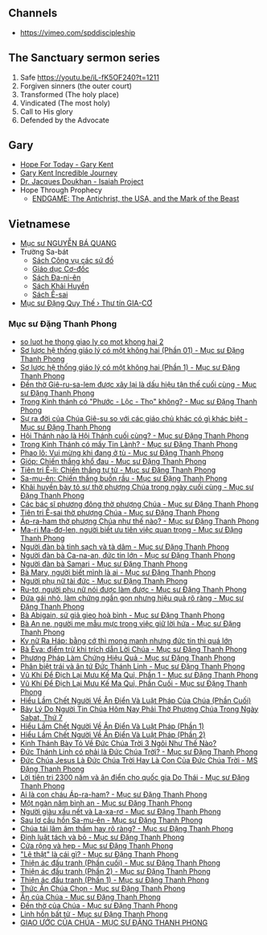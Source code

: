## Channels

- https://vimeo.com/spddiscipleship

## The Sanctuary sermon series

1. Safe https://youtu.be/iL-fK5OF240?t=1211
2. Forgiven sinners (the outer court)
3. Transformed (The holy place)
4. Vindicated (The most holy)
5. Call to His glory
6. Defended by the Advocate


## Gary

- [Hope For Today - Gary Kent](https://www.youtube.com/playlist?list=PLvu-24LvYmABW2I9GgdwLQwc3JvxgZP-u)
- [Gary Kent Incredible Journey](https://www.youtube.com/playlist?list=PLyQ3mRNhTiPNIm3AOOOwq69Jaj5mvKmZn)
- [Dr. Jacques Doukhan - Isaiah Project](https://youtube.com/playlist?list=PLn0AoLSVl1eqjyuvGxh_-0lk0kNsM7pX2)
- Hope Through Prophecy
  - [ENDGAME: The Antichrist, the USA, and the Mark of the Beast](https://www.youtube.com/watch?v=u7Q9FSXquQg)

## Vietnamese

- [Mục sư NGUYỄN BÁ QUANG](https://youtube.com/playlist?list=PLEQq0NQgL-mEbcYWBvYnLJvl3Rw4MAFd2)
- Trường Sa-bát
  - [Sách Công vụ các sứ đồ](https://www.youtube.com/playlist?list=PL6Wo5wFr2MKeGUhrsyzo_MzfFzW1z4XBM)
  - [Giáo dục Cơ-đốc](https://www.youtube.com/playlist?list=PL6Wo5wFr2MKe73p9WeUcDHVmuAo1imWHL)
  - [Sách Đa-ni-ên](https://youtube.com/playlist?list=PL6Wo5wFr2MKdSibhEGR0vX4JypzSpM5ml)
  - [Sách Khải Huyền](https://www.youtube.com/playlist?list=PL6Wo5wFr2MKecDWzVl1Jg0YdzjkcOUpQh)
  - [Sách Ê-sai](https://www.youtube.com/playlist?list=PL6Wo5wFr2MKeF6NUYFxW9imBhlqvbPnVd)
- [Mục sư Đặng Quy Thế › Thư tín GIA-CƠ](https://www.youtube.com/playlist?list=PLEQq0NQgL-mGRLs8UFDSAkmVPLsY7c8LW)

### Mục sư Đặng Thanh Phong

- [so luot he thong giao ly co mot khong hai 2](https://youtube.com/watch?v=JCmFabHirbY)
- [Sơ lược hệ thống giáo lý có một không hai (Phần 01) - Mục sư Đặng Thanh Phong](https://youtube.com/watch?v=VIHwptP9cW8)
- [Sơ lược hệ thống giáo lý có một không hai (Phần 1) - Mục sư Đặng Thanh Phong](https://youtube.com/watch?v=CPCCD7VEUCg)
- [Đền thờ Giê-ru-sa-lem được xây lại là dấu hiệu tận thế cuối cùng - Mục sư Đặng Thanh Phong](https://youtube.com/watch?v=Z1RmHHbqnGI)
- [Trong Kinh thánh có "Phước - Lộc - Thọ" không? - Mục sư Đặng Thanh Phong](https://youtube.com/watch?v=skP7KnwMrDA)
- [Sự ra đời của Chúa Giê-su so với các giáo chủ khác có gì khác biệt - Mục sư Đặng Thanh Phong](https://youtube.com/watch?v=m_2UauVN_G8)
- [Hội Thánh nào là Hội Thánh cuối cùng? - Mục sư Đặng Thanh Phong](https://youtube.com/watch?v=rjTewZeC1Qk)
- [Trong Kinh Thánh có mấy Tin Lành? - Mục sư Đặng Thanh Phong](https://youtube.com/watch?v=oxG7M-3MZhA)
- [Phao lô: Vui mừng khi đang ở tù - Mục sư Đặng Thanh Phong](https://youtube.com/watch?v=a4DAEcnKGLk)
- [Gióp: Chiến thắng khổ đau - Mục sư Đặng Thanh Phong](https://youtube.com/watch?v=s8CYA731bac)
- [Tiên tri Ê-li: Chiến thắng tự tử - Mục sư Đặng Thanh Phong](https://youtube.com/watch?v=6mlazpxURJE)
- [Sa-mu-ên: Chiến thắng buồn rầu - Mục sư Đặng Thanh Phong](https://youtube.com/watch?v=RjnBoy7AV34)
- [Khải huyền bày tỏ sự thờ phượng Chúa trong ngày cuối cùng - Mục sư Đặng Thanh Phong](https://youtube.com/watch?v=c24zgg1qdcg)
- [Các bác sĩ phương đông thờ phượng Chúa - Mục sư Đặng Thanh Phong](https://youtube.com/watch?v=dfRfO15mg4s)
- [Tiên tri Ê-sai thờ phượng Chúa - Mục sư Đặng Thanh Phong](https://youtube.com/watch?v=WW-EdRi1kp8)
- [Áp-ra-ham thờ phượng Chúa như thế nào? - Mục sư Đặng Thanh Phong](https://youtube.com/watch?v=kbRADmBJ9Qc)
- [Ma-ri Ma-đơ-len, người biết ưu tiên việc quan trọng - Mục sư Đặng Thanh Phong](https://youtube.com/watch?v=hg5yb76wHBE)
- [Người đàn bà tinh sạch và tà dâm - Mục sư Đặng Thanh Phong](https://youtube.com/watch?v=wWuEKTctvCQ)
- [Người đàn bà Ca-na-an, đức tin lớn - Mục sư Đặng Thanh Phong](https://youtube.com/watch?v=qffeRUJtcbs)
- [Người đàn bà Samari - Mục sư Đặng Thanh Phong](https://youtube.com/watch?v=-ioYJUwvSY8)
- [Bà Mary, người biết mình là ai - Mục sư Đặng Thanh Phong](https://youtube.com/watch?v=oqxH6sYegtI)
- [Người phụ nữ tài đức - Mục sư Đặng Thanh Phong](https://youtube.com/watch?v=TgCHF-ziSXU)
- [Ru-tơ,  người phụ nữ nói được làm được - Mục sư Đặng Thanh Phong](https://youtube.com/watch?v=ZRqVo-c4Hkc)
- [Đứa gái nhỏ,  làm chứng ngắn gọn nhưng hiệu quả rõ ràng - Mục sư Đặng Thanh Phong](https://youtube.com/watch?v=rK3JXUvnGiA)
- [Bà Abigain, sứ giả gieo hoà bình - Mục sư Đặng Thanh Phong](https://youtube.com/watch?v=YB98_QpxkrU)
- [Bà An ne, người mẹ mẫu mực trong việc giữ lời hứa - Mục sư Đặng Thanh Phong](https://youtube.com/watch?v=9f78TqWfjWw)
- [Kỵ nữ Ra Háp: bằng cớ thì mong manh nhưng đức tin thì quá lớn](https://youtube.com/watch?v=X5BAdYsjq_Q)
- [Bà Êva: điểm trừ khi trích dẫn Lời Chúa - Mục sư Đặng Thanh Phong](https://youtube.com/watch?v=izCCGXwT8yY)
- [Phương Pháp Làm Chứng Hiệu Quả - Mục sư Đặng Thanh Phong](https://youtube.com/watch?v=puuJPK-eLSo)
- [Phân biệt trái và ân tứ Đức Thánh Linh - Mục sư Đặng Thanh Phong](https://youtube.com/watch?v=qyTq63CJjK4)
- [Vũ Khí Để Địch Lại Mưu Kế Ma Quỉ, Phần 1 - Mục sư Đặng Thanh Phong](https://youtube.com/watch?v=UZUd4tmNVvI)
- [Vũ Khí Để Địch Lại Mưu Kế Ma Quỉ, Phần Cuối - Mục sư Đặng Thanh Phong](https://youtube.com/watch?v=cEpFJpuYxsI)
- [Hiểu Lầm Chết Người Về Ân Điển Và Luật Pháp Của Chúa (Phần Cuối)](https://youtube.com/watch?v=k8Y2-CUgKHM)
- [Bảy Lý Do Người Tin Chúa Hôm Nay Phải Thờ Phượng Chúa Trong Ngày Sabat, Thứ 7](https://youtube.com/watch?v=oWlazyXqzv0)
- [Hiểu Lầm Chết Người Về Ân Điển Và Luật Pháp  (Phần 1)](https://youtube.com/watch?v=lJRDy9JaGp0)
- [Hiểu Lầm Chết Người Về Ân Điển Và Luật Pháp (Phần 2)](https://youtube.com/watch?v=ijLD9CdjDX8)
- [Kinh Thánh Bày Tỏ Về Đức Chúa Trời 3 Ngôi Như Thế Nào?](https://youtube.com/watch?v=Tdw18_WTQhY)
- [Đức Thánh Linh có phải là Đức Chúa Trời? - Mục sư Đặng Thanh Phong](https://youtube.com/watch?v=B5hXBl1quM8)
- [Đức Chúa Jesus Là Đức Chúa Trời Hay Là Con Của Đức Chúa Trời - MS Đặng Thanh Phong](https://youtube.com/watch?v=aw4GRrLWfH0)
- [Lời tiên tri 2300 năm và ân điển cho quốc gia Do Thái - Mục sư Đặng Thanh Phong](https://youtube.com/watch?v=0wNDoVQdSJk)
- [Ai là con cháu Áp-ra-ham? - Mục sư Đặng Thanh Phong](https://youtube.com/watch?v=YvTctlvumYY)
- [Một ngàn năm bình an - Mục sư Đặng Thanh Phong](https://youtube.com/watch?v=qHPPUJqKPRA)
- [Người giàu xấu nết và La-xa-rơ - Mục sư Đặng Thanh Phong](https://youtube.com/watch?v=QyVSWYtUJCY)
- [Sau lơ cầu hồn Sa-mu-ên - Mục sư Đặng Thanh Phong](https://youtube.com/watch?v=LORosF7ZRO8)
- [Chúa tái lâm âm thầm hay rõ ràng? - Mục sư Đặng Thanh Phong](https://youtube.com/watch?v=whIKeEQval8)
- [Định luật tách và bỏ - Mục sư Đặng Thanh Phong](https://youtube.com/watch?v=Cg8WuQ-byjA)
- [Cửa rộng và hẹp - Mục sư Đặng Thanh Phong](https://youtube.com/watch?v=wpssrNFSPws)
- ["Lẽ thật" là cái gì? - Mục sư Đặng Thanh Phong](https://youtube.com/watch?v=Jxn-ivX8x3o)
- [Thiện ác đấu tranh (Phần cuối) - Mục sư Đặng Thanh Phong](https://youtube.com/watch?v=928sKLjyllY)
- [Thiện ác đấu tranh (Phần 2) - Mục sư Đặng Thanh Phong](https://youtube.com/watch?v=i3P3LZqBAuU)
- [Thiện ác đấu tranh (Phần 1) - Mục sư Đặng Thanh Phong](https://youtube.com/watch?v=CI_fvtqW_pM)
- [Thức Ăn Chúa Chọn - Mục sư Đặng Thanh Phong](https://youtube.com/watch?v=B7hCz_VO0h8)
- [Ấn của Chúa - Mục sư Đặng Thanh Phong](https://youtube.com/watch?v=MiL4Cvqloow)
- [Đền thờ của Chúa - Mục sư Đặng Thanh Phong](https://youtube.com/watch?v=cAf7kavInnc)
- [Linh hồn bất tử - Mục sư Đặng Thanh Phong](https://youtube.com/watch?v=TYnd8Rbm7ls)
- [GIAO ƯỚC CỦA CHÚA - MỤC SƯ ĐẶNG THANH PHONG](https://youtube.com/watch?v=FXgVvfQL25w)
